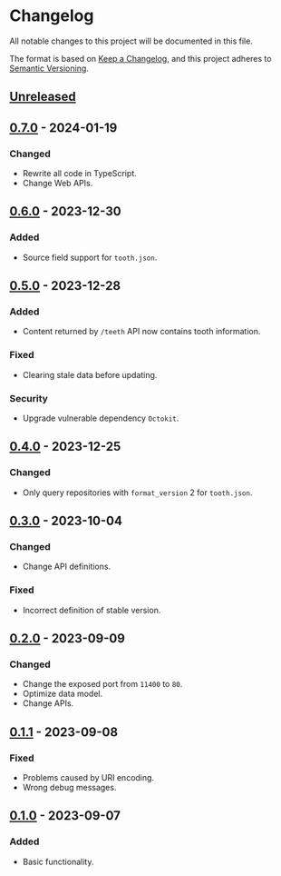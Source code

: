 # Changelog

All notable changes to this project will be documented in this file.

The format is based on [Keep a Changelog](https://keepachangelog.com/en/1.0.0/),
and this project adheres to [Semantic Versioning](https://semver.org/spec/v2.0.0.html).

## [Unreleased]

## [0.7.0] - 2024-01-19

### Changed

- Rewrite all code in TypeScript.
- Change Web APIs.

## [0.6.0] - 2023-12-30

### Added

- Source field support for `tooth.json`.

## [0.5.0] - 2023-12-28

### Added

- Content returned by `/teeth` API now contains tooth information.

### Fixed

- Clearing stale data before updating.

### Security

- Upgrade vulnerable dependency `Octokit`.

## [0.4.0] - 2023-12-25

### Changed

- Only query repositories with `format_version` 2 for `tooth.json`.

## [0.3.0] - 2023-10-04

### Changed

- Change API definitions.

### Fixed

- Incorrect definition of stable version.

## [0.2.0] - 2023-09-09

### Changed

- Change the exposed port from `11400` to `80`.
- Optimize data model.
- Change APIs.

## [0.1.1] - 2023-09-08

### Fixed

- Problems caused by URI encoding.
- Wrong debug messages.

## [0.1.0] - 2023-09-07

### Added

- Basic functionality.

[unreleased]: https://github.com/lippkg/lip-index/compare/v0.7.0...HEAD
[0.7.0]: https://github.com/lippkg/lip-index/compare/v0.6.0...v0.7.0
[0.6.0]: https://github.com/lippkg/lip-index/compare/v0.5.0...v0.6.0
[0.5.0]: https://github.com/lippkg/lip-index/compare/v0.4.0...v0.5.0
[0.4.0]: https://github.com/lippkg/lip-index/compare/v0.3.0...v0.4.0
[0.3.0]: https://github.com/lippkg/lip-index/compare/v0.2.0...v0.3.0
[0.2.0]: https://github.com/lippkg/lip-index/compare/v0.1.1...v0.2.0
[0.1.1]: https://github.com/lippkg/lip-index/compare/v0.1.0...v0.1.1
[0.1.0]: https://github.com/lippkg/lip-index/releases/tag/v0.1.0
